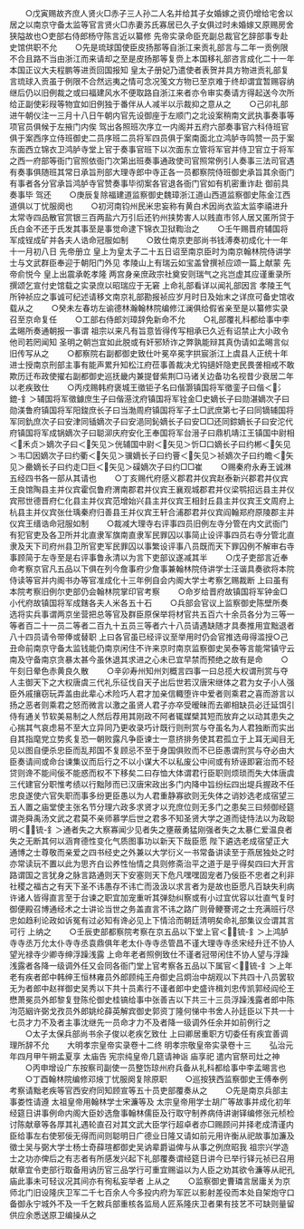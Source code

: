 <!-- { "loadSidebar": true } -->
　　○戊寅赐故齐庶人贤火□赤子三人孙二人名并给其子女婚嫁之资仍增给宅舍以居之以南京守备太监等官言贤火□赤妻苏氏寡居已久子女俱过时未婚嫁又原赐房舍狭隘故也○吏部右侍郎杨守陈言近以纂修  先帝实录命臣充副总裁官乞辞部事专赴史馆供职不允
　　○先是琉球国使臣皮扬那等自浙江来贡礼部言与二年一贡例限不合且路不当由浙江而来请却之至是皮扬那等复赍上本国移礼部咨言成化二十一年本国正议大夫程鹏等进贡回国报知  皇太子册妃乃遣使者表贺并具方物进贡礼部复言琉球入贡虽于例限不合然远夷之情可念况笺文方物已至京难于终却谓宜暂赐容纳继后仍以旧例裁之或曰福建风水不便取路自浙江来者亦令审实奏请方得起送今次所给正副使彩叚等物宜如旧例独于番伴从人减半以示裁抑之意从之
　　○己卯礼部进午朝仪注一三月十八日午朝内官先设御座于左顺门之北设案稍南文武执事奏事等项官员俱候于左掖门内俟  驾出各照班次序立一内阁并五府六部奏事官六科侍班官俱于案西序立侍班御史二员序班二员将军四员俱于案南面北立鸿胪寺鸣赞一员于案东面西立锦衣卫鸿胪寺堂上官于奏事官班下以次面东立管将军官并侍卫官立于将军之西一府部等衙门官照依衙门次第出班奏事通政使司官照常例引人奏事三法司官遇有奏事俱随班其常日承旨刑部大理寺郎中寺正各一员都察院侍班御史承旨其余衙门有事者各分官承旨鸿胪寺官赞奏事毕彻案各官退各衙门官如有机密重诈赴  御前具奏事毕  驾还
　　○庚辰复除福建道监察御史魏璋浙江道山西道监察御史陈金江西道俱以丁忧服阕也
　　○初河南钧州民米忠妄称有黄白术因尚衣监太监李禧进升太常寺四品散官赏银三百两盐六万引后还钓州挟势害人以贱直市邻人居又匿所贷于氏白金不还于氏发其事至是事觉命逮下锦衣卫狱鞫治之
　　○壬午赐晋府辅国将军成锃成矿并各夫人诰命冠服如制
　　○致仕南京吏部尚书钱溥奏初成化十一年十一月初八日  先帝册立  皇上为皇太子二十五日诏至南京臣时为南京翰林院侍讲学士与文武群臣奉迎于朝阳门外见  孝陵山上有瑞云如宝盖曾撰祯应颂一篇上献蒙  先帝俞悦今  皇上出震承乾孝隆  两宫身亲庶政宗社奠安则瑞气之兆岂虚其应谨重录所撰颂乞宣付史馆载之实录庶以昭瑞应于无窘  上命礼部看详以闻礼部因言  孝陵王气所钟祯应之事诚可纪述请移文南京礼部勘报祯应岁月时日及始末之详庶可备史馆收载从之
　　○癸未左春坊左谕德林瀚翰林院编修江澜俱给假省亲至是以纂修实录召至京命复任
　　○工部右侍郎刘璋辞免新命不允
　　○礼部覆礼科都给事中李孟晹所奏通朝报一事谓  祖宗以来凡有旨意皆得传写相承已久近有诏禁止大小政令他司若罔闻知  圣明之朝岂宜如此脱或有奸邪矫诈之弊孰能辩其真伪请如孟晹言似旧传写从之
　　○都察院右副都御史致仕叶冕卒冕字拱宸浙江上虞县人正统十年进士授南京刑部主事有能声累升知松江府莅事善裁决尤钩擿奸隐吏民畏詟相戒不敢欺历迁布政使擢右副都御史巡抚畿内兼提督紫荆□马诸关边备功名视昔少衰居二年以老疾致仕
　　○丙戍赐韩府褒城王徵钜子名曰偕灏镇国将军徵銮子曰偕＜氵鎞-釒＞辅国将军徵鐻庶生子曰偕濨沈府镇国将军铨金□史嫡长子曰勋湛嫡次子曰勋渼鲁府镇国将军阳鋑庶长子曰当渤周府镇国将军子土□武庶第七子曰同镝辅国将军同釚庶次子曰安津同锸嫡次子曰安浥同鈊嫡长子曰安□□还同錝嫡长子曰安沱代府镇国将军成锅嫡次子曰聪泖庆府安化王奉国将军台溍子曰鼎机靖江王镇国中尉相＜禾贞＞嫡次子曰＜矢见＞侊辅国中尉＜矢见＞忻□口嫡长子曰约郴＜矢见＞韦□因嫡次子曰约衢＜矢见＞骥嫡长子曰约罾＜矢见＞祯嫡次子曰约瞻＜矢见＞罍嫡长子曰约走□巨＜矢见＞磲嫡次子曰约□□崔
　　○赐秦府永寿王诚淋五经四书各一部从其请也
　　○丁亥赐代府感义郡君并仪宾赵泰新兴郡君并仪宾王良馆陶县主并仪宾霍侃鲁府渭南郡君并仪宾王襄观城郡君并仪梁鹗招远县主并仪宾邢世德晋府仁化县主并仪宾范增始兴县主并仪宾王相封丘县主并仪宾王文周府上杭县主并仪宾张仕瑀秦府归善县王并仪宾王轩合浦郡君并仪宾阎翰郑府原陵郡主并仪宾王缙诰命冠服如制
　　○裁减大理寺右评事四员旧例左寺分管在内文武衙门有犯官吏及各卫所并北直隶军旗南直隶军民罪囚以事简止设评事四员右寺分管北直隶及天下司府州县卫所官吏军民罪囚以事繁设评事八员既而天下罪囚例不解审右寺事顾简于左寺至是右评事鲁永清以为言下吏部议遂减其半
　　○戊子吏部言近奉命考察京官凡五品以下俱在列今詹事府少詹事兼翰林院侍讲学士汪谐具奏欲将本院侍读等官并内阁书办等官准成化十三年例自会内阁大学士考察乞赐裁断  上曰虽有本院考察旧例尔吏部仍会翰林院掌印官考察
　　○命岁给晋府故镇国将军钟金□小代府故镇国将军成鎋各夫人米各五十石
　　○兵部会官议上监察御史陈壁所奏选将实兵事谓两京坐营把总等官及群臣原保举将材官共五百六十余员各分为三等一等者百二十一员二等者二百九十五员三等者六十八员请遇缺随才具奏推用宜黜退者八十四员请令带俸或替职  上曰各官虽已经评议至举用时仍会官推选毋得滥授○己丑命前南京守备太监钱能仍南京闲住不许来京时南京监察御史吴泰等言能常镇守云南及守备南京贪暴太甚今虽休退其求进之心未已宜早禁而预绝之故有是命
　　○午刻日晕色赤黄良久散
　　○辛卯寿州知州刘概言四事一曰总揽大权谓刑赏与夺人主御天下之大权唐虞三代礼乐征伐自天子出后世若汉唐宋继体之君为女子小人强臣外戚攘窃玩弄盖由此辈心术险巧人君才加亲信輙堕许中爱者则乘君之喜而游言以扬之恶者则乘君之怒而微言以激之虽贤人君子亦卒受暧昧而去卿相缺员必迁延饵引侍有通关节软美易制之人然后荐用其刚政不阿者辄媒檗其短而放弃之以动其患失之心揣其气哀虑易不至大立异同乃更收录巧计既行则刑赏与夺虽名为人君独断而实出自其指麾党立势炙复恐一朝败露凡争臣谏士一意挤排务使其君孤立于上耳无闻目无见以图自便杀忠臣而乱邦国不复顾忌不至于身国俱败而不已臣愚谓刑赏与夺必由大臣奏请间或命台谏集议而后行之不以小谋大不以私废公中间或有矫诬即窘治而不轻贷则谗不能间佞不能惑而权不下移矣二曰存恤大体谓君行臣职则烦琐而失大体唐虞三代建官分职惟考绩以行黜陟而已汉唐宋政出多门内降中旨纷纭四出堤兵握政不任忠良遂使六官失职而事多纷更臣愚以为人君重静寡欲则无失体之诮妙选老成宿望三五人置之庙堂使主张名节分理六政多求贤才以充庶位则无多门之患矣三曰频御经筵谓尧舜禹汤文武之君莫不亲师慕学后世之君多不知圣贤大学之道而徒恃法以为政聪明＜锍-釒＞通者失之大察寡闻少见者失之壅蔽勇猛刚强者失之太暴仁爱温良者失之无断其何以涵育德性变化气质图事功以新天下哉臣愿  陛下遴选老成宿望正大通博之士尊敬而亲爱之四书经史之外兼以大学衍义一书常备讲读至于燕居独处之时亦常读玩不置以此为思齐白讼养性怡情之具则修斋治平之道于是乎得矣四曰大开言路谓国之言犹身之脉言路通则天下安塞则天下危凡嘿嘿固宠者乃佞臣不忠者之利非社稷之福古之有天下圣不讳愚存不讳亡而汲汲以求言者为是故也臣愿凡百缺失利病许诸人皆得直言至于台谏之职宜加宠重听其弹劾纠察或有小过宜优容以壮直气复时御便殿召博通经术之士讲论当世之务盖直言不讳之路广则骨鲠謇谔之士充满班行尽忠如趋利论政如诉冤有过必知有谗必见上下情洽而朝廷清明矣命礼部集议佥谓其言可行  上纳之
　　○壬辰吏部都察院考察在京五品以下堂上官＜锍-釒＞上鸿胪寺寺丞万允太仆寺寺丞袁鼎俱年老太仆寺寺丞管昌不谨大理寺寺丞宋经升迁不协人望光禄寺少卿寺绅浮躁浅露  上命年老者照例致仕不谨者冠带闲住不协人望与浮躁浅露者各降一级调外任又会同各衙门堂上官考察各五品以下属官＜锍-釒＞上年老有疾者郎中韩绅王恒林雍员外郎顾纯王舟御史吕炯治中胡观以下共四十八员罢软无为者郎中赵祥御史吴秀以下共十员素行不谨者郎中史盛许楫刘忠传凯郭经阎伦王懋萧冕员外郎黎复登陈伦御史桂镐给事中张善吉以下共三十三员浮躁浅露者郎中陈泃范絪许弼戈孜员外郎姚纶薛英解宾御史郭资丁隆何悌中书舍人孙廷臣以下共一十七员才力不及者主事沈继先一员命才力不及者降一级调外任余并如前例行之
　　○太子太保兵部尚书余子俊以老疾乞致仕  上曰卿居重职方切委任有疾宜善调理所辞不允
　　大明孝宗皇帝实录卷十二终
明孝宗敬皇帝实录卷十三
　　弘治元年四月甲午朔孟夏享  太庙告  宪宗纯皇帝几筵请神诣  庙享祀  遣内官祭司灶之神
　　○丙申增设广东按察司副使一员整饬琼州府兵备从礼科都给事中李孟晹言也
　　○丁酉翰林院编修邓焲丁忧服阕复除原职
　　○巡按狭西监察御史王傅奉例考察请黜老疾等官西安府同知顾宣等五十员吏部覆奏从之
　　○先是南京兵部主事娄性请遵  太祖皇帝用翰林学士宋濂等及  太宗皇帝用学士胡广等故事并成化初年经筵日讲事例命内阁大臣妙选詹事翰林儒臣及行取守制养病侍讲谢铎编修张元桢检讨陈献章等各厚其礼遇轮直召对其文武大臣学行超卓者亦□赐顾问并择老成清谨内臣给事左右使邪佞无得而间则聪明日广德业日隆又请如前元用许衡从祀故事加濂及徵士吴与弼大学士杨士奇薛瑄都御史吴讷辈爵谥俾与从事之例庶昭我  祖宗兴学造士之功亦俾后之有志者有所感发兴起下礼部覆奏谓经筵日讲今已举行铎元祯已召用献章宜令吏部行取备用讷历官三品学行可重宜赐谥以为人臣之劝其欲令濂等从祀孔庙此事未可轻议况其间亦有徇私妄举者  上从之
　　○监察御史曹璘言居庸关为京师北门旧设隆庆卫军二千七百余人今多投内府为军匠以影射差役而本处自架炮守口备御永宁城外不及一千乞敕兵部重核各监局人匠系隆庆卫者果有技艺不可缺则量留供应余悉送原卫编操从之
